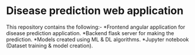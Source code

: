 # Disease prediction web application
This repository contains the following:-
  *Frontend angular application for disease prediction application.
  *Backend flask server for making the prediction.
  *Models created using ML & DL algorithms.
  *Jupyter notebook (Dataset training & model creation).
